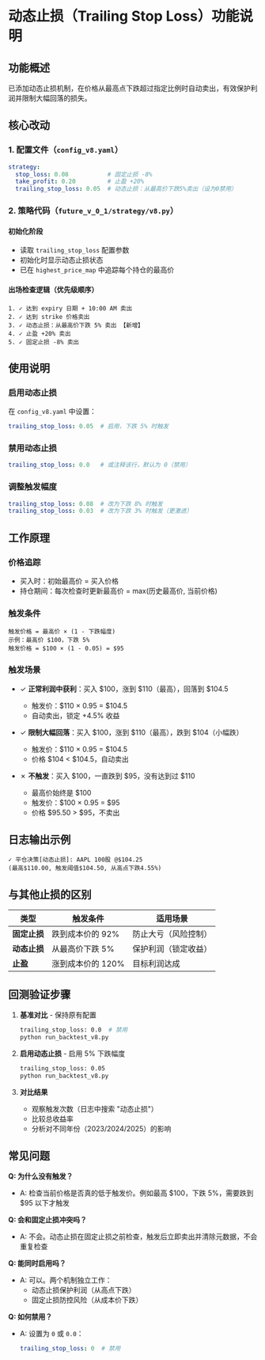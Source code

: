 # 动态止损（Trailing Stop Loss）功能说明

## 功能概述
已添加动态止损机制，在价格从最高点下跌超过指定比例时自动卖出，有效保护利润并限制大幅回落的损失。

## 核心改动

### 1. 配置文件（`config_v8.yaml`）
```yaml
strategy:
  stop_loss: 0.08           # 固定止损 -8%
  take_profit: 0.20         # 止盈 +20%
  trailing_stop_loss: 0.05  # 动态止损：从最高价下跌5%卖出（设为0禁用）
```

### 2. 策略代码（`future_v_0_1/strategy/v8.py`）

#### 初始化阶段
- 读取 `trailing_stop_loss` 配置参数
- 初始化时显示动态止损状态
- 已在 `highest_price_map` 中追踪每个持仓的最高价

#### 出场检查逻辑（优先级顺序）
```
1. ✓ 达到 expiry 日期 + 10:00 AM 卖出
2. ✓ 达到 strike 价格卖出
3. ✓ 动态止损：从最高价下跌 5% 卖出 【新增】
4. ✓ 止盈 +20% 卖出
5. ✓ 固定止损 -8% 卖出
```

## 使用说明

### 启用动态止损
在 `config_v8.yaml` 中设置：
```yaml
trailing_stop_loss: 0.05  # 启用，下跌 5% 时触发
```

### 禁用动态止损
```yaml
trailing_stop_loss: 0.0   # 或注释该行，默认为 0（禁用）
```

### 调整触发幅度
```yaml
trailing_stop_loss: 0.08  # 改为下跌 8% 时触发
trailing_stop_loss: 0.03  # 改为下跌 3% 时触发（更激进）
```

## 工作原理

### 价格追踪
- 买入时：初始最高价 = 买入价格
- 持仓期间：每次检查时更新最高价 = max(历史最高价, 当前价格)

### 触发条件
```
触发价格 = 最高价 × (1 - 下跌幅度)
示例：最高价 $100，下跌 5%
触发价格 = $100 × (1 - 0.05) = $95
```

### 触发场景
- ✓ **正常利润中获利**：买入 $100，涨到 $110（最高），回落到 $104.5
  - 触发价：$110 × 0.95 = $104.5
  - 自动卖出，锁定 +4.5% 收益

- ✓ **限制大幅回落**：买入 $100，涨到 $110（最高），跌到 $104（小幅跌）
  - 触发价：$110 × 0.95 = $104.5
  - 价格 $104 < $104.5，自动卖出

- ✗ **不触发**：买入 $100，一直跌到 $95，没有达到过 $110
  - 最高价始终是 $100
  - 触发价：$100 × 0.95 = $95
  - 价格 $95.50 > $95，不卖出

## 日志输出示例

```
✓ 平仓决策[动态止损]: AAPL 100股 @$104.25
(最高$110.00, 触发阈值$104.50, 从高点下跌4.55%)
```

## 与其他止损的区别

| 类型 | 触发条件 | 适用场景 |
|------|---------|---------|
| **固定止损** | 跌到成本价的 92% | 防止大亏（风险控制） |
| **动态止损** | 从最高价下跌 5% | 保护利润（锁定收益） |
| **止盈** | 涨到成本价的 120% | 目标利润达成 |

## 回测验证步骤

1. **基准对比** - 保持原有配置
   ```bash
   trailing_stop_loss: 0.0  # 禁用
   python run_backtest_v8.py
   ```

2. **启用动态止损** - 启用 5% 下跌幅度
   ```bash
   trailing_stop_loss: 0.05
   python run_backtest_v8.py
   ```

3. **对比结果**
   - 观察触发次数（日志中搜索 "动态止损"）
   - 比较总收益率
   - 分析对不同年份（2023/2024/2025）的影响

## 常见问题

**Q: 为什么没有触发？**
- A: 检查当前价格是否真的低于触发价。例如最高 $100，下跌 5%，需要跌到 $95 以下才触发

**Q: 会和固定止损冲突吗？**
- A: 不会。动态止损在固定止损之前检查，触发后立即卖出并清除元数据，不会重复检查

**Q: 能同时启用吗？**
- A: 可以。两个机制独立工作：
  - 动态止损保护利润（从高点下跌）
  - 固定止损防控风险（从成本价下跌）

**Q: 如何禁用？**
- A: 设置为 `0` 或 `0.0`：
  ```yaml
  trailing_stop_loss: 0  # 禁用
  ```

